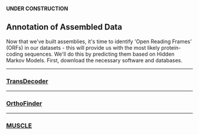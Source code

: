 **UNDER CONSTRUCTION**


## Annotation of Assembled Data
Now that we've built assemblies, it's time to identify 'Open Reading Frames' (ORFs) in our datasets - this will provide us with the most likely protein-coding sequences. We'll do this by predicting them based on Hidden Markov Models. First, download the necessary software and databases. 

----

### [TransDecoder](https://github.com/chazgoo/Shantou-2018/tree/master/Annotation/TransDecoder)
 
----

### [OrthoFinder](https://github.com/chazgoo/Shantou-2018/tree/master/Annotation/OrthoFinder)

----

### [MUSCLE](https://github.com/chazgoo/Shantou-2018/tree/master/Annotation/MUSCLE)



